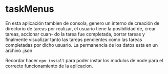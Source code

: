 # taskMenus

En esta aplicación tambien de consola, genero un interno de creación de directorio de tareas por realizar, el usuario tiene la posibilidad de, crear tareas, accionar cuan-
do la tarea fue completada, borrar tareas y finalmente visualizar tanto las tareas pendientes como las tareas completadas por dicho usuario. 
La permanencia de los datos esta en un archivo .json

Recordar hacer ```npm install``` para poder instar los modulos de node para el correcto funcionamiento de la aplicacion.

